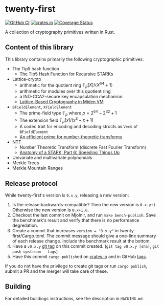 # twenty-first

[![GitHub CI](https://github.com/Neptune-Crypto/twenty-first/actions/workflows/main.yml/badge.svg)](https://github.com/Neptune-Crypto/twenty-first/actions)
[![crates.io](https://img.shields.io/crates/v/twenty-first.svg)](https://crates.io/crates/twenty-first)
[![Coverage Status](https://coveralls.io/repos/github/Neptune-Crypto/twenty-first/badge.svg?branch=master)](https://coveralls.io/github/Neptune-Crypto/twenty-first?branch=master)

A collection of cryptography primitives written in Rust.

## Content of this library

This library contains primarily the following cryptographic primitives:

- The Tip5 hash function
  - [The Tip5 Hash Function for Recursive STARKs](https://eprint.iacr.org/2023/107)
- Lattice-crypto
  - arithmetic for the quotient ring $\mathbb{F}_ p[X] / \langle X^{64} + 1 \rangle$
  - arithmetic for modules over this quotient ring
  - a IND-CCA2-secure key encapsulation mechanism
  - [Lattice-Based Cryptography in Miden VM](https://eprint.iacr.org/2022/1041)
- `BFieldElement`, `XFieldElement`
  - The prime-field type $\mathbb{F}_p$ where $p = 2^{64} - 2^{32} + 1$
  - The extension field $\mathbb{F}_p[x]/(x^3 - x + 1)$
  - A codec trait for encoding and decoding structs as `Vec`s of `BFieldElement`
  - [An efficient prime for number-theoretic transforms](https://cp4space.hatsya.com/2021/09/01/an-efficient-prime-for-number-theoretic-transforms/)
- NTT
  - Number Theoretic Transform (discrete Fast Fourier Transform)
  - [Anatomy of a STARK, Part 6: Speeding Things Up](https://neptune.cash/learn/stark-anatomy/faster/)
- Univariate and multivariate polynomials
- Merkle Trees
- Merkle Mountain Ranges

## Release protocol

While twenty-first's version is `0.x.y`, releasing a new version:

1. Is the release backwards-compatible?
   Then the new version is `0.x.y+1`. Otherwise the new version is `0.x+1.0`.
2. Checkout the last commit on Mjolnir, and run `make bench-publish`. Save the benchmark's result
   and verify that there is no performance degredation.
3. Create a commit that increases `version = "0.x.y"` in twenty-first/Cargo.toml.
   The commit message should give a one-line summary of each release change. Include the benchmark
   result at the bottom.
4. Have a `v0.x.y` [git tag][tag] on this commit created. (`git tag v0.x.y [sha]`, `git push upstream --tags`)
5. Have this commit `cargo publish`ed on [crates.io][crates] and in GitHub [tags][tags].

[tag]: https://git-scm.com/book/en/v2/Git-Basics-Tagging
[tags]: https://github.com/Neptune-Crypto/twenty-first/tags
[crates]: https://crates.io/crates/twenty-first/versions

If you do not have the privilege to create git tags or run `cargo publish`, submit a PR and the merger will take care of these.

## Building

For detailed buildings instructions, see the description in `HACKING.md`.
